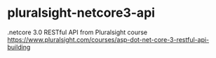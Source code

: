 # pluralsight-netcore3-api
.netcore 3.0 RESTful API from Pluralsight course https://www.pluralsight.com/courses/asp-dot-net-core-3-restful-api-building
